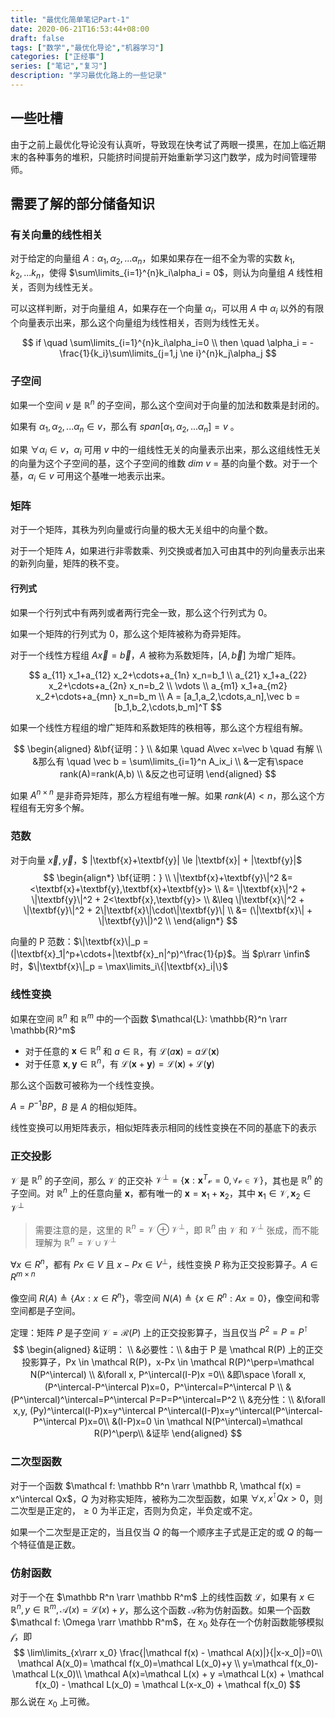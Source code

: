 ```yaml
---
title: "最优化简单笔记Part-1"
date: 2020-06-21T16:53:44+08:00
draft: false
tags: ["数学","最优化导论","机器学习"]
categories: ["正经事"]
series: ["笔记","复习"]
description: "学习最优化路上的一些记录"
---
```


## 一些吐槽

由于之前上最优化导论没有认真听，导致现在快考试了两眼一摸黑，在加上临近期末的各种事务的堆积，只能挤时间提前开始重新学习这门数学，成为时间管理带师。

## 需要了解的部分储备知识

### 有关向量的线性相关

对于给定的向量组 $A: \alpha_1, \alpha_2, ... \alpha_n$，如果如果存在一组不全为零的实数 $k_1, k_2, ...k_n$，使得 $\sum\limits_{i=1}^{n}k_i\alpha_i = 0$，则认为向量组 $A$ 线性相关，否则为线性无关。

可以这样判断，对于向量组 $A$，如果存在一个向量 $\alpha_i$，可以用 $A$ 中 $\alpha_i$ 以外的有限个向量表示出来，那么这个向量组为线性相关，否则为线性无关。

$$
if \quad \sum\limits_{i=1}^{n}k_i\alpha_i=0 \\
then \quad \alpha_i = -\frac{1}{k_i}\sum\limits_{j=1,j \ne i}^{n}k_j\alpha_j
$$

### 子空间

如果一个空间 $v$ 是 $\mathbb{R}^n$ 的子空间，那么这个空间对于向量的加法和数乘是封闭的。

如果有 $\alpha_1,\alpha_2,...\alpha_n \in v$，那么有 $span[\alpha_1, \alpha_2,...\alpha_n]=v$ 。

如果 $\forall \alpha_i \in v$，$\alpha_i$ 可用 $v$ 中的一组线性无关的向量表示出来，那么这组线性无关的向量为这个子空间的基，这个子空间的维数 $dim\ v$ = 基的向量个数。对于一个基，$\alpha_i \in v$ 可用这个基唯一地表示出来。

### 矩阵

对于一个矩阵，其秩为列向量或行向量的极大无关组中的向量个数。

对于一个矩阵 $A$，如果进行非零数乘、列交换或者加入可由其中的列向量表示出来的新列向量，矩阵的秩不变。

#### 行列式

如果一个行列式中有两列或者两行完全一致，那么这个行列式为 0。

如果一个矩阵的行列式为 0，那么这个矩阵被称为奇异矩阵。

对于一个线性方程组 $A\vec{x}=\vec{b}$，$A$ 被称为系数矩阵，$[A,\vec{b}]$ 为增广矩阵。

$$
a_{11} x_1+a_{12} x_2+\cdots+a_{1n} x_n=b_1  \\
a_{21} x_1+a_{22} x_2+\cdots+a_{2n} x_n=b_2 \\
\vdots \\
a_{m1} x_1+a_{m2} x_2+\cdots+a_{mn} x_n=b_m \\
A = [a_1,a_2,\cdots,a_n],\vec b = [b_1,b_2,\cdots,b_m]^T
$$

如果一个线性方程组的增广矩阵和系数矩阵的秩相等，那么这个方程组有解。

$$
\begin{aligned}
&\bf{证明：} \\
&如果 \quad A\vec x=\vec b \quad 有解 \\
&那么有 \quad \vec b = \sum\limits_{i=1}^n A_ix_i \\
&一定有\space rank(A)=rank(A,b) \\
&反之也可证明
\end{aligned}
$$


如果 $A^{n×n}$ 是非奇异矩阵，那么方程组有唯一解。如果 $rank(A) < n$，那么这个方程组有无穷多个解。

### 范数

对于向量 $\vec x, \vec y$，$ \|\textbf{x}+\textbf{y}\| \le \|\textbf{x}\| + \|\textbf{y}\|$
$$
\begin{align*}
\bf{证明：} \\
\|\textbf{x}+\textbf{y}\|^2 &= <\textbf{x}+\textbf{y},\textbf{x}+\textbf{y}> \\
		&= \|\textbf{x}\|^2 + \|\textbf{y}\|^2 + 2<\textbf{x},\textbf{y}> \\
		&\leq \|\textbf{x}\|^2 + \|\textbf{y}\|^2 + 2\|\textbf{x}\|\cdot\|\textbf{y}\| \\
		&= (\|\textbf{x}\| + \|\textbf{y}\|)^2 \\
\end{align*}
$$

向量的 P 范数：$\|\textbf{x}\|_p = (|\textbf{x}_1|^p+\cdots+|\textbf{x}_n|^p)^\frac{1}{p}$。当 $p\rarr \infin$ 时，$\|\textbf{x}\|_p = \max\limits_i\{|\textbf{x}_i|\}$

### 线性变换

如果在空间 $\mathbb{R}^n$ 和 $\mathbb{R}^m$ 中的一个函数 $\mathcal{L}: \mathbb{R}^n \rarr \mathbb{R}^m$ 

- 对于任意的 $\textbf{x} \in \mathbb{R}^n$ 和 $a \in \mathbb{R}$，有 $\mathcal{L}(a\textbf{x})=a\mathcal{L}(\textbf{x})$
- 对于任意 $\textbf{x}, \textbf{y} \in \mathbb{R}^n$，有 $\mathcal{L}(\textbf{x}+\textbf{y})=\mathcal{L}(\textbf{x})+\mathcal{L}(\textbf{y})$

那么这个函数可被称为一个线性变换。

$A=P^{-1}BP$，$B$ 是 $A$ 的相似矩阵。

线性变换可以用矩阵表示，相似矩阵表示相同的线性变换在不同的基底下的表示

### 正交投影

$\mathcal V$ 是 $\mathbb{R}^n$ 的子空间，那么 $\mathcal V$ 的正交补 $\mathcal V^\perp = \{\textbf{x}:\textbf{x}^T \mathcal v=0, \forall \mathcal v \in \mathcal V\}$，其也是 $\mathbb{R}^n$ 的子空间。对 $\mathbb{R}^n$ 上的任意向量 $\textbf{x}$，都有唯一的 $\textbf{x} = \textbf{x}_1+\textbf{x}_2$，其中 $\textbf{x}_1 \in \mathcal V, \textbf{x}_2 \in \mathcal V^\perp$

> 需要注意的是，这里的 $\mathbb R^n = \mathcal V \oplus \mathcal V^\perp$，即 $\mathbb R^n$ 由 $\mathcal V$ 和 $\mathcal V^\perp$ 张成，而不能理解为 $\mathbb R^n = \mathcal V \cup \mathcal V^\perp$

$∀x∈R^n$，都有 $Px ∈V$ 且 $x- Px ∈V^⊥$，线性变换 $P$ 称为正交投影算子。$A∈R^{m×n}$

像空间 $R(A) ≜\{Ax:x∈R^n\}$，零空间 $N(A)≜\{x∈R^n:Ax=0\}$，像空间和零空间都是子空间。

定理：矩阵 $P$ 是子空间 $\mathcal V = \mathcal R(P)$ 上的正交投影算子，当且仅当 $P^2 = P = P^\intercal$
$$
\begin{aligned}
&证明： \\
&必要性：\\
&由于 P 是 \mathcal R(P) 上的正交投影算子，Px \in \mathcal R(P)，x-Px \in \mathcal R(P)^\perp=\mathcal N(P^\intercal) \\
&\forall x, P^\intercal(I-P)x =0\\
&即\space \forall x, (P^\intercal-P^\intercal P)x=0，P^\intercal=P^\intercal P \\
&(P^\intercal)^\intercal=P^\intercal P=P=P^\intercal=P^2 \\
&充分性：\\
&\forall x,y, (Py)^\intercal(I-P)x=y^\intercal P^\intercal(I-P)x=y^\intercal(P^\intercal-P^\intercal P)x=0\\
&(I-P)x=0 \in \mathcal N(P^\intercal)=\mathcal R(P)^\perp\\
&证毕
\end{aligned}
$$

### 二次型函数

对于一个函数 $\mathcal f: \mathbb R^n \rarr \mathbb R, \mathcal f(x) = x^\intercal Qx$，$Q$ 为对称实矩阵，被称为二次型函数，如果 $\forall x, x^\intercal Qx > 0$，则二次型是正定的，$\ge0$ 为半正定，否则为负定，半负定或不定。

如果一个二次型是正定的，当且仅当 $Q$ 的每一个顺序主子式是正定的或 $Q$ 的每一个特征值是正数。

### 仿射函数

对于一个在 $\mathbb R^n \rarr \mathbb R^m$ 上的线性函数 $\mathcal L$，如果有 $x \in \mathbb R^n, y \in \mathbb R^m, \mathcal A(x) = \mathcal L(x) + y$，那么这个函数 $\mathcal A$称为仿射函数。如果一个函数 $\mathcal f: \Omega \rarr \mathbb R^m$，在 $x_0$ 处存在一个仿射函数能够模拟 $\mathcal f$，即
$$
\lim\limits_{x\rarr x_0} \frac{|\mathcal f(x) - \mathcal A(x)|}{|x-x_0|}=0\\
\mathcal A(x_0)= \mathcal f(x_0)=\mathcal L(x_0)+y \\
y=\mathcal f(x_0)-\mathcal L(x_0)\\
\mathcal A(x)=\mathcal L(x) + y =\mathcal L(x) + \mathcal f(x_0) - \mathcal L(x_0) = \mathcal L(x-x_0) + \mathcal f(x_0)
$$
那么说在 $x_0$ 上可微。